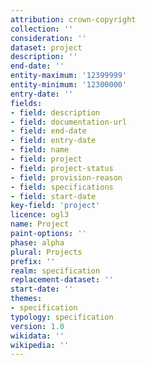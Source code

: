 ```yaml
---
attribution: crown-copyright
collection: ''
consideration: ''
dataset: project
description: ''
end-date: ''
entity-maximum: '12399999'
entity-minimum: '12300000'
entry-date: ''
fields:
- field: description
- field: documentation-url
- field: end-date
- field: entry-date
- field: name
- field: project
- field: project-status
- field: provision-reason
- field: specifications
- field: start-date
key-field: 'project'
licence: ogl3
name: Project
paint-options: ''
phase: alpha
plural: Projects
prefix: ''
realm: specification
replacement-dataset: ''
start-date: ''
themes:
- specification
typology: specification
version: 1.0
wikidata: ''
wikipedia: ''
---
```

